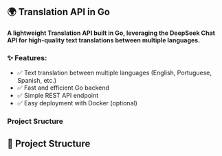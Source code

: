 ## 🌍 Translation API in Go

#### A lightweight Translation API built in Go, leveraging the DeepSeek Chat API for high-quality text translations between multiple languages.


### ✨ Features:

* ✅ Text translation between multiple languages (English, Portuguese, Spanish, etc.)
* ✅ Fast and efficient Go backend
* ✅ Simple REST API endpoint
* ✅ Easy deployment with Docker (optional)


### Project Sructure


## 📁 Project Structure

